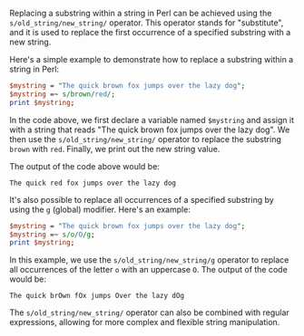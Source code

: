 Replacing a substring within a string in Perl can be achieved using the `s/old_string/new_string/` operator. This operator stands for "substitute", and it is used to replace the first occurrence of a specified substring with a new string.

Here's a simple example to demonstrate how to replace a substring within a string in Perl:

```perl
$mystring = "The quick brown fox jumps over the lazy dog";
$mystring =~ s/brown/red/;
print $mystring;
```

In the code above, we first declare a variable named `$mystring` and assign it with a string that reads "The quick brown fox jumps over the lazy dog". We then use the `s/old_string/new_string/` operator to replace the substring `brown` with `red`. Finally, we print out the new string value.

The output of the code above would be:

```
The quick red fox jumps over the lazy dog
```

It's also possible to replace all occurrences of a specified substring by using the `g` (global) modifier. Here's an example:

```perl
$mystring = "The quick brown fox jumps over the lazy dog";
$mystring =~ s/o/O/g;
print $mystring;
```

In this example, we use the `s/old_string/new_string/g` operator to replace all occurrences of the letter `o` with an uppercase `O`. The output of the code would be:

```
The quick brOwn fOx jumps Over the lazy dOg
```

The `s/old_string/new_string/` operator can also be combined with regular expressions, allowing for more complex and flexible string manipulation.